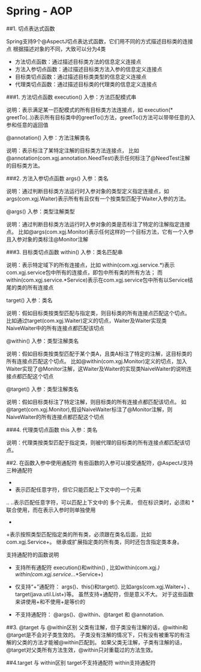 # Spring - AOP

##1. 切点表达式函数

Spring支持9个@AspectJ切点表达式函数，它们用不同的方式描述目标类的连接点 
根据描述对象的不同，大致可以分为4类

* 方法切点函数：通过描述目标类方法的信息定义连接点
* 方法入参切点函数：通过描述目标类方法入参的信息定义连接点
* 目标类切点函数：通过描述目标类类型的信息定义连接点
* 代理类切点函数：通过描述目标类的代理类的信息定义连接点

###1. 方法切点函数
execution()
入参：方法匹配模式串

说明：表示满足某一匹配模式的所有目标类方法连接点，如 execution(* greetTo(..))表示所有目标类中的greetTo()方法，greetTo()方法可以带带任意的入参和任意的返回值

@annotation()
入参：方法注解类名

说明：表示标注了某特定注解的目标类方法连接点， 比如@annotation(com.xgj.annotation.NeedTest)表示任何标注了@NeedTest注解的目标类方法。

###2. 方法入参切点函数
args()
入参：类名

说明：通过判断目标类方法运行时入参对象的类型定义指定连接点，如args(com.xgj.Waiter)表示所有有且仅有一个按类型匹配于Waiter入参的方法。

@args()
入参：类型注解类型

说明：通过判断目标类方法运行时入参对象的类是否标注了特定的注解指定连接点。 比如@args(com.xgj.Monitor)表示任何这样的一个目标方法，它有一个入参且入参对象的类标注@Monitor注解

###3. 目标类切点函数
within()
入参：类名匹配串

说明：表示特定域下的所有连接点，比如 within(com.xgj.service.*)表示com.xgj.service包中所有的连接点，即包中所有类的所有方法； 而 within(com.xgj.service.*Service)表示在com.xgj.service包中所有以Service结尾的类的所有连接点

target()
入参：类名

说明：假如目标类按类型匹配与指定类，则目标类的所有连接点匹配这个切点。 比如通过target(com.xgj.Waiter)定义的切点，Waiter及Waiter实现类NaiveWaiter中的所有连接点都匹配该切点

@within()
入参：类型注解类名

说明：假如目标类按类型匹配于某个类A，且类A标注了特定的注解，这目标类的所有连接点匹配这个切点。 比如@within(com.xgj.Monitor)定义的切点，加入Waiter实现了@Monitor注解，这Waiter及Waiter的实现类NaiveWaiter的说哟连接点都匹配这个切点

@target()
入参：类型注解类名

说明：假如目标类标注了特定注解，则目标类的所有连接点都匹配该切点。 如@target(com.xgj.Monitor),假设NaiveWaiter标注了@Monitor注解，则NaiveWaiter的所有连接点都匹配这个切点

###4. 代理类切点函数
this
入参：类名

说明：代理类按类型匹配于指定类，则被代理的目标类的所有连接点都匹配该切点。

##2. 在函数入参中使用通配符
有些函数的入参可以接受通配符，@AspectJ支持三种通配符

*
* 表示匹配任意字符，但它只能匹配上下文中的一个元素

..
..表示匹配任意字符，可以匹配上下文中的 多个元素， 但在标识类时，必须和 * 联合使用，而在表示入参时则单独使用

+
+表示按照类型匹配指定类的所有类，必须跟在类名后面，比如com.xgj.Service+。 继承或扩展指定类的所有类，同时还包含指定类本身。

支持通配符的函数说明
* 支持所有通配符 execution()和within() , 比如within(com.xgj.*) within(com.xgj.service..*.*Service+)

* 仅支持“+”通配符： args()、this()和target(). 比如args(com.xgj.Waiter+) 、target(java.util.List+)等。 虽然支持+通配符，但是意义不大。 对于这些函数来讲使用+和不使用+是等价的

* 不支持通配符： @args()、@within、@target 和 @annotation.

##3. @target 与 @within区别
父类有注解，但子类没有注解的话，@within和@target是不会对子类生效的。
子类没有注解的情况下，只有没有被重写的有注解的父类的方法才能被@within匹配到。
如果父类无注解，子类有注解的话，@target对父类所有方法生效，@within只对重载过的方法生效。

##4.target 与 within区别
target不支持通配符
within支持通配符